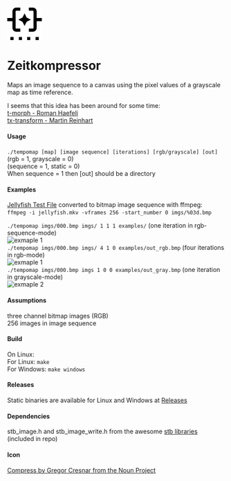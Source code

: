 <p>
  <img src="icon.svg" alt="Icon" width="80"/>
  <h1>Zeitkompressor</h1>
</p>

Maps an image sequence to a canvas using the pixel values of a grayscale map as time reference.

I seems that this idea has been around for some time:<br>
[t-morph - Roman Haefeli](http://www.romanhaefeli.net/projekte/out_of_frame/index.php)<br>
[tx-transform - Martin Reinhart ](http://www.tx-transform.com/Eng/index.html)<br>

#### Usage
`./tempomap [map] [image sequence] [iterations] [rgb/grayscale] [out]`<br>
(rgb = 1, grayscale = 0)<br>
(sequence = 1, static = 0)<br>
When sequence = 1 then [out] should be a directory<br>

#### Examples
[Jellyfish Test File](http://www.jell.yfish.us/)
converted to bitmap image sequence with ffmpeg:<br>
`ffmpeg -i jellyfish.mkv -vframes 256 -start_number 0 imgs/%03d.bmp`

`./tempomap imgs/000.bmp imgs/ 1 1 1 examples/` (one iteration in rgb-sequence-mode)<br>
![exmaple 1](examples/out_rgb_sequence.gif)<br>
`./tempomap imgs/000.bmp imgs/ 4 1 0 examples/out_rgb.bmp` (four iterations in rgb-mode)<br>
![exmaple 1](examples/out_rgb.bmp)<br>
`./tempomap imgs/000.bmp imgs 1 0 0 examples/out_gray.bmp` (one iteration in grayscale-mode)<br>
![exmaple 2](examples/out_gray.bmp)<br>

#### Assumptions
three channel bitmap images (RGB)<br>
256 images in image sequence

#### Build
On Linux:<br>
For Linux: `make`<br>
For Windows: `make windows`

#### Releases
Static binaries are available for Linux and Windows at [Releases](https://github.com/plensch/tempomap/releases)

#### Dependencies
stb_image.h and stb_image_write.h from the awesome [stb libraries](https://github.com/nothings/stb) (included in repo)

#### Icon
[Compress by Gregor Cresnar from the Noun Project](https://thenounproject.com/search/?q=compress&i=3560877)

